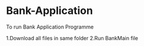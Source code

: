 # Bank-Application

To run Bank Application Programme 

1.Download all files in same folder
2.Run BankMain file
